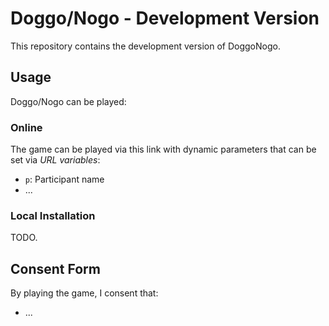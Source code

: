 # Doggo/Nogo - Development Version

This repository contains the development version of DoggoNogo. 


## Usage

Doggo/Nogo can be played:

### Online

The game can be played via this link with dynamic parameters that can be set via *URL variables*: 

- `p`: Participant name
- ...

### Local Installation

TODO.


## Consent Form

By playing the game, I consent that:

- ...

